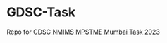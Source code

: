 # GDSC-Task
Repo for [GDSC NMIMS MPSTME Mumbai Task 2023](https://github.com/GDSC-NMIMS-MPSTME-Mumbai/web-dev-recruitment-task-23)
